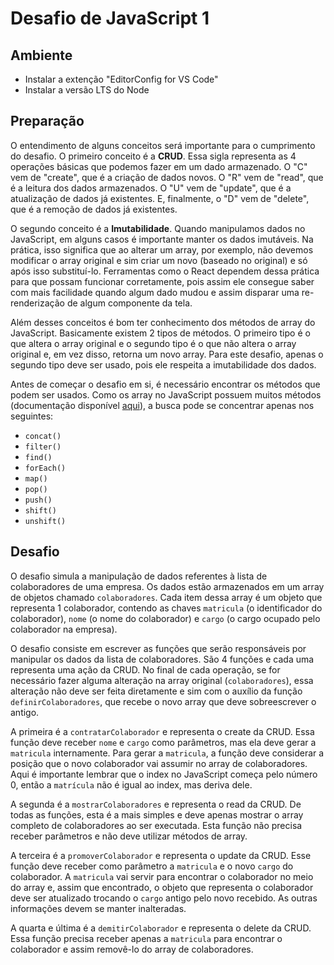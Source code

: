# Desafio de JavaScript 1

## Ambiente

- Instalar a extenção "EditorConfig for VS Code"
- Instalar a versão LTS do Node

## Preparação

O entendimento de alguns conceitos será importante para o cumprimento do desafio. O primeiro conceito é a __CRUD__. Essa sigla representa as 4 operações básicas que podemos fazer em um dado armazenado. O "C" vem de "create", que é a criação de dados novos. O "R" vem de "read", que é a leitura dos dados armazenados. O "U" vem de "update", que é a atualização de dados já existentes. E, finalmente, o "D" vem de "delete", que é a remoção de dados já existentes.

O segundo conceito é a __Imutabilidade__. Quando manipulamos dados no JavaScript, em alguns casos é importante manter os dados imutáveis. Na prática, isso significa que ao alterar um array, por exemplo, não devemos modificar o array original e sim criar um novo (baseado no original) e só após isso substituí-lo. Ferramentas como o React dependem dessa prática para que possam funcionar corretamente, pois assim ele consegue saber com mais facilidade quando algum dado mudou e assim disparar uma re-renderização de algum componente da tela.

Além desses conceitos é bom ter conhecimento dos métodos de array do JavaScript. Basicamente existem 2 tipos de métodos. O primeiro tipo é o que altera o array original e o segundo tipo é o que não altera o array original e, em vez disso, retorna um novo array. Para este desafio, apenas o segundo tipo deve ser usado, pois ele respeita a imutabilidade dos dados.

Antes de começar o desafio em si, é necessário encontrar os métodos que podem ser usados. Como os array no JavaScript possuem muitos métodos (documentação disponível [aqui](https://developer.mozilla.org/pt-BR/docs/Web/JavaScript/Reference/Global_Objects/Array)), a busca pode se concentrar apenas nos seguintes:

- `concat()`
- `filter()`
- `find()`
- `forEach()`
- `map()`
- `pop()`
- `push()`
- `shift()`
- `unshift()`

## Desafio

O desafio simula a manipulação de dados referentes à lista de colaboradores de uma empresa. Os dados estão armazenados em um array de objetos chamado `colaboradores`. Cada item dessa array é um objeto que representa 1 colaborador, contendo as chaves `matricula` (o identificador do colaborador), `nome` (o nome do colaborador) e `cargo` (o cargo ocupado pelo colaborador na empresa).

O desafio consiste em escrever as funções que serão responsáveis por manipular os dados da lista de colaboradores. São 4 funções e cada uma representa uma ação da CRUD. No final de cada operação, se for necessário fazer alguma alteração na array original (`colaboradores`), essa alteração não deve ser feita diretamente e sim com o auxílio da função `definirColaboradores`, que recebe o novo array que deve sobreescrever o antigo.

A primeira é a `contratarColaborador` e representa o create da CRUD. Essa função deve receber `nome` e `cargo` como parâmetros, mas ela deve gerar a `matricula` internamente. Para gerar a `matricula`, a função deve considerar a posição que o novo colaborador vai assumir no array de colaboradores. Aqui é importante lembrar que o index no JavaScript começa pelo número 0, então a `matrícula` não é igual ao index, mas deriva dele.

A segunda é a `mostrarColaboradores` e representa o read da CRUD. De todas as funções, esta é a mais simples e deve apenas mostrar o array completo de colaboradores ao ser executada. Esta função não precisa receber parâmetros e não deve utilizar métodos de array.

A terceira é a `promoverColaborador` e representa o update da CRUD. Esse função deve receber como parâmetro a `matricula` e o novo `cargo` do colaborador. A `matricula` vai servir para encontrar o colaborador no meio do array e, assim que encontrado, o objeto que representa o colaborador deve ser atualizado trocando o `cargo` antigo pelo novo recebido. As outras informações devem se manter inalteradas.

A quarta e última é a `demitirColaborador` e representa o delete da CRUD. Essa função precisa receber apenas a `matricula` para encontrar o colaborador e assim removê-lo do array de colaboradores.
